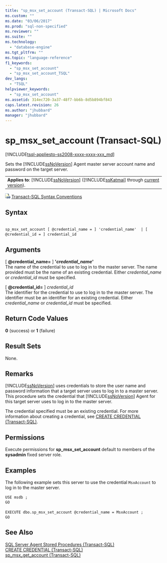 ```yaml
---
title: "sp_msx_set_account (Transact-SQL) | Microsoft Docs"
ms.custom: ""
ms.date: "03/06/2017"
ms.prod: "sql-non-specified"
ms.reviewer: ""
ms.suite: ""
ms.technology: 
  - "database-engine"
ms.tgt_pltfrm: ""
ms.topic: "language-reference"
f1_keywords: 
  - "sp_msx_set_account"
  - "sp_msx_set_account_TSQL"
dev_langs: 
  - "TSQL"
helpviewer_keywords: 
  - "sp_msx_set_account"
ms.assetid: 314ec720-3a37-48f7-bb6b-8d5b894bf843
caps.latest.revision: 26
ms.author: "jhubbard"
manager: "jhubbard"
---
```

# sp_msx_set_account (Transact-SQL)
[!INCLUDE[tsql-appliesto-ss2008-xxxx-xxxx-xxx_md](../../database-engine/configure/windows/includes/tsql-appliesto-ss2008-xxxx-xxxx-xxx-md.md)]

  Sets the [!INCLUDE[ssNoVersion](../../advanced-analytics/r-services/includes/ssnoversion-md.md)] Agent master server account name and password on the target server.  
  
||  
|-|  
|**Applies to**: [!INCLUDE[ssNoVersion](../../advanced-analytics/r-services/includes/ssnoversion-md.md)] ([!INCLUDE[ssKatmai](../../analysis-services/data-mining/includes/sskatmai-md.md)] through [current version](http://go.microsoft.com/fwlink/p/?LinkId=299658)).|  
  
 ![Topic link icon](../../database-engine/configure/windows/media/topic-link.gif "Topic link icon") [Transact-SQL Syntax Conventions](../Topic/Transact-SQL%20Syntax%20Conventions%20\(Transact-SQL\).md)  
  
## Syntax  
  
```  
  
sp_msx_set_account [ @credential_name = ] 'credential_name'  | [ @credential_id = ] credential_id  
```  
  
## Arguments  
 [ **@credential_name=** ] **'***credential_name***'**  
 The name of the credential to use to log in to the master server. The name provided must be the name of an existing credential. Either *credential_name* or *credential_id* must be specified.  
  
 [ **@credential_id=** ] *credential_id*  
 The identifier for the credential to use to log in to the master server. The identifier must be an identifier for an existing credential. Either *credential_name* or *credential_id* must be specified.  
  
## Return Code Values  
 **0** (success) or **1** (failure)  
  
## Result Sets  
 None.  
  
## Remarks  
 [!INCLUDE[ssNoVersion](../../advanced-analytics/r-services/includes/ssnoversion-md.md)] uses credentials to store the user name and password information that a target server uses to log in to a master server. This procedure sets the credential that [!INCLUDE[ssNoVersion](../../advanced-analytics/r-services/includes/ssnoversion-md.md)] Agent for this target server uses to log in to the master server.  
  
 The credential specified must be an existing credential. For more information about creating a credential, see [CREATE CREDENTIAL &#40;Transact-SQL&#41;](../../t-sql/statements/create-credential-transact-sql.md).  
  
## Permissions  
 Execute permissions for **sp_msx_set_account** default to members of the **sysadmin** fixed server role.  
  
## Examples  
 The following example sets this server to use the credential `MsxAccount` to log in to the master server.  
  
```  
USE msdb ;  
GO  
  
EXECUTE dbo.sp_msx_set_account @credential_name = MsxAccount ;  
GO  
```  
  
## See Also  
 [SQL Server Agent Stored Procedures &#40;Transact-SQL&#41;](../../relational-databases/system-stored-procedures/sql-server-agent-stored-procedures-transact-sql.md)   
 [CREATE CREDENTIAL &#40;Transact-SQL&#41;](../../t-sql/statements/create-credential-transact-sql.md)   
 [sp_msx_get_account &#40;Transact-SQL&#41;](../../relational-databases/system-stored-procedures/sp-msx-get-account-transact-sql.md)  
  
  